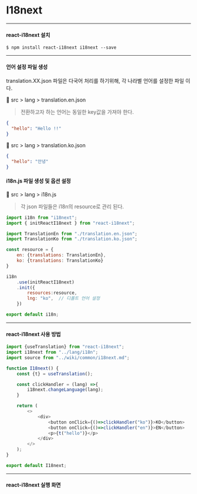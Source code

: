 # I18next
***

#### react-i18next 설치
```
$ npm install react-i18next i18next --save
```
***

#### 언어 설정 파일 생성

translation.XX.json 파일은 다국어 처리를 하기위해, 각 나라별 언어를 설정한 파일 이다.

📂 src > lang > translation.en.json   

> 전환하고자 하는 언어는 동일한 key값을 가져야 한다.

```json
{
  "hello": "Hello !!"
}
```
📂 src > lang > translation.ko.json

```json
{
  "hello": "안녕"
}
```

#### i18n.js 파일 생성 및 옵션 설정

📂 src > lang > i18n.js

> 각 json 파일들은 i18n의 resource로 관리 된다.

```javascript
import i18n from "i18next";
import { initReactI18next } from "react-i18next";

import TranslationEn from "./translation.en.json";
import TranslationKo from "./translation.ko.json";

const resource = {
    en: {translations: TranslationEn},
    ko: {translations: TranslationKo}
}

i18n
    .use(initReactI18next)
    .init({
        resources:resource,
        lng: "ko",  // 디폴트 언어 설정
    })

export default i18n;
```
***

#### react-i18next 사용 방법

```javascript
import {useTranslation} from "react-i18next";
import i18next from "../lang/i18n";
import source from "../wiki/common/i18next.md";

function I18next() {
    const {t} = useTranslation();

    const clickHandler = (lang) =>{
        i18next.changeLanguage(lang);
    }

    return (
        <>
            <div>
                <button onClick={()=>clickHandler("ko")}>KO</button>
                <button onClick={()=>clickHandler("en")}>EN</button>
                <p>{t("hello")}</p>
            </div>
        </>
    );
}

export default I18next;
```
***

#### react-i18next 실행 화면 
